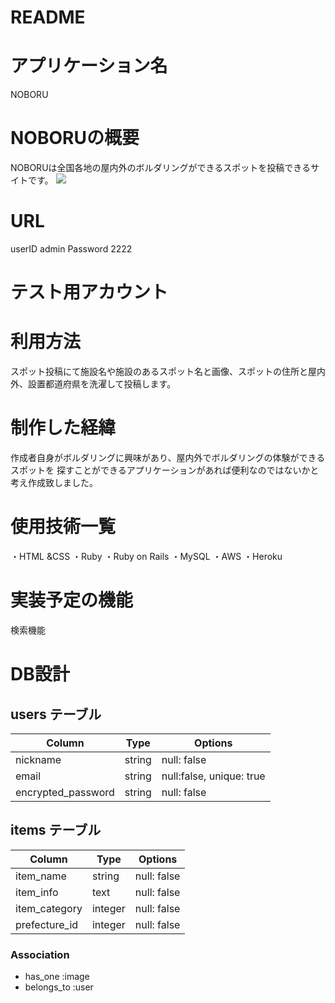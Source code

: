 # README

# アプリケーション名
NOBORU

# NOBORUの概要
NOBORUは全国各地の屋内外のボルダリングができるスポットを投稿できるサイトです。
![](https://i.gyazo.com/9e7288cc9ec598578e1d6e1f178e1449.jpg)

# URL
userID admin
Password 2222

# テスト用アカウント

# 利用方法
スポット投稿にて施設名や施設のあるスポット名と画像、スポットの住所と屋内外、設置都道府県を洗濯して投稿します。

# 制作した経緯
作成者自身がボルダリングに興味があり、屋内外でボルダリングの体験ができるスポットを
探すことができるアプリケーションがあれば便利なのではないかと考え作成致しました。

# 使用技術一覧
・HTML &CSS
・Ruby
・Ruby on Rails
・MySQL
・AWS
・Heroku

# 実装予定の機能
検索機能

# DB設計

## users テーブル
| Column             | Type   | Options                  |
| ------------------ | ------ | ------------------------ |
| nickname           | string | null: false              |
| email              | string | null:false, unique: true |
| encrypted_password | string | null: false              |

## items テーブル
| Column                 | Type       | Options           |
| ---------------------- | ---------- | ----------------- |
| item_name              | string     | null: false       |
| item_info              | text       | null: false       |
| item_category          | integer    | null: false       |
| prefecture_id          | integer    | null: false       |

### Association

- has_one :image
- belongs_to :user
